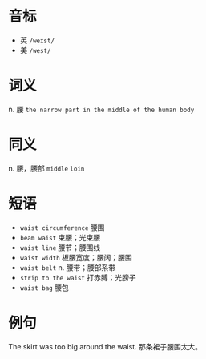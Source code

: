 # 音标

- 英 `/weɪst/`
- 美 `/west/`

# 词义

n. 腰
`the narrow part in the middle of the human body`

# 同义

n. 腰，腰部
`middle` `loin`

# 短语

- `waist circumference` 腰围
- `beam waist` 束腰；光束腰
- `waist line` 腰节；腰围线
- `waist width` 板腰宽度；腰阔；腰围
- `waist belt` n. 腰带；腰部系带
- `strip to the waist` 打赤膊；光膀子
- `waist bag` 腰包

# 例句

The skirt was too big around the waist.
那条裙子腰围太大。


